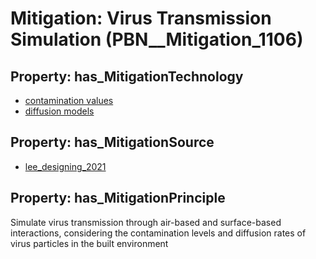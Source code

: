 # Mitigation: __Virus Transmission Simulation__ (PBN__Mitigation_1106)

## Property: has_MitigationTechnology

* [contamination values](../Technology/PBN__Technology_3656)
* [diffusion models](../Technology/PBN__Technology_3657)

## Property: has_MitigationSource

* [lee_designing_2021](../Article/PBN__Article_26)

## Property: has_MitigationPrinciple

Simulate virus transmission through air-based and surface-based interactions, considering the contamination levels and diffusion rates of virus particles in the built environment

